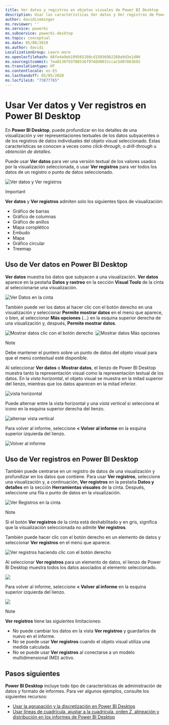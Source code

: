 ```yaml
---
title: Ver datos y registros en objetos visuales de Power BI Desktop
description: Usar las características Ver datos y Ver registros de Power BI Desktop para profundizar en la información
author: davidiseminger
ms.reviewer: ''
ms.service: powerbi
ms.subservice: powerbi-desktop
ms.topic: conceptual
ms.date: 05/08/2019
ms.author: davidi
LocalizationGroup: Learn more
ms.openlocfilehash: 66fe4a9eb109565108cd150369b2260a9d3e1d06
ms.sourcegitcommit: 7aa0136f93f88516f97ddd8031ccac5d07863b92
ms.translationtype: HT
ms.contentlocale: es-ES
ms.lasthandoff: 05/05/2020
ms.locfileid: "73877765"
---
```

# <a name="use-see-data-and-see-records-in-power-bi-desktop"></a>Usar Ver datos y Ver registros en Power BI Desktop
En **Power BI Desktop**, puede profundizar en los detalles de una visualización y ver representaciones textuales de los datos subyacentes o de los registros de datos individuales del objeto visual seleccionado. Estas características se conocen a veces como *click-through*, o *drill-through* u *obtención de detalles*.

Puede usar **Ver datos** para ver una versión textual de los valores usados por la visualización seleccionada, o usar **Ver registros** para ver todos los datos de un registro o punto de datos seleccionado. 

![Ver datos y Ver registros](media/desktop-see-data-see-records/see-data-record.png)

>[!IMPORTANT]
>**Ver datos** y **Ver registros** admiten solo los siguientes tipos de visualización:
>  - Gráfico de barras
>  - Gráfico de columnas
>  - Gráfico de anillos
>  - Mapa coroplético
>  - Embudo
>  - Mapa
>  - Gráfico circular
>  - Treemap

## <a name="use-see-data-in-power-bi-desktop"></a>Uso de Ver datos en Power BI Desktop

**Ver datos** muestra los datos que subyacen a una visualización. **Ver datos** aparece en la pestaña **Datos y rastreo** en la sección **Visual Tools** de la cinta al seleccionarse una visualización.

![Ver Datos en la cinta](media/desktop-see-data-see-records/see-data1.png)

También puede ver los datos al hacer clic con el botón derecho en una visualización y seleccionar **Permite mostrar datos** en el menú que aparece, o bien, al seleccionar **Más opciones** (...) en la esquina superior derecha de una visualización y, después, **Permite mostrar datos**.

![Mostrar datos clic con el botón derecho](media/desktop-see-data-see-records/see-data2.png)&nbsp;&nbsp;![Mostrar datos Más opciones](media/desktop-see-data-see-records/see-data3.png)

> [!NOTE]
> Debe mantener el puntero sobre un punto de datos del objeto visual para que el menú contextual esté disponible.

Al seleccionar **Ver datos** o **Mostrar datos**, el lienzo de Power BI Desktop muestra tanto la representación visual como la representación textual de los datos. En la *vista horizontal*, el objeto visual se muestra en la mitad superior del lienzo, mientras que los datos aparecen en la mitad inferior. 

![vista horizontal](media/desktop-see-data-see-records/see-data4a.png)

Puede alternar entre la vista horizontal y una *vista vertical* si selecciona el icono en la esquina superior derecha del lienzo.

![alternar vista vertical](media/desktop-see-data-see-records/see-data4.png)

Para volver al informe, seleccione **< Volver al informe** en la esquina superior izquierda del lienzo.

![Volver al informe](media/desktop-see-data-see-records/see-data5.png)

## <a name="use-see-records-in-power-bi-desktop"></a>Uso de Ver registros en Power BI Desktop

También puede centrarse en un registro de datos de una visualización y profundizar en los datos que contiene. Para usar **Ver registros**, seleccione una visualización y, a continuación, **Ver registros** en la pestaña **Datos y detalles** en la sección **Herramientas visuales** de la cinta. Después, seleccione una fila o punto de datos en la visualización. 

![Ver Registros en la cinta](media/desktop-see-data-see-records/see-record1.png)

> [!NOTE]
> Si el botón **Ver registros** de la cinta está deshabilitado y en gris, significa que la visualización seleccionada no admite **Ver registros**.

También puede hacer clic con el botón derecho en un elemento de datos y seleccionar **Ver registros** en el menú que aparece.

![Ver registros haciendo clic con el botón derecho](media/desktop-see-data-see-records/see-record2.png)

Al seleccionar **Ver registros** para un elemento de datos, el lienzo de Power BI Desktop muestra todos los datos asociados al elemento seleccionado. 

![](media/desktop-see-data-see-records/see-record3.png)

Para volver al informe, seleccione **< Volver al informe** en la esquina superior izquierda del lienzo.

![](media/desktop-see-data-see-records/see-record4.png)

> [!NOTE]
>**Ver registros** tiene las siguientes limitaciones:
> - No puede cambiar los datos en la vista **Ver registros** y guardarlos de nuevo en el informe.
> - No se puede usar **Ver registros** cuando el objeto visual utiliza una medida calculada.
> - No se puede usar **Ver registros** al conectarse a un modelo multidimensional (MD) activo.

## <a name="next-steps"></a>Pasos siguientes
**Power BI Desktop** incluye todo tipo de características de administración de datos y formato de informes. Para ver algunos ejemplos, consulte los siguientes recursos:

* [Usar la agrupación y la discretización en Power BI Desktop](desktop-grouping-and-binning.md)
* [Usar líneas de cuadrícula, ajustar a la cuadrícula, orden Z, alineación y distribución en los informes de Power BI Desktop](desktop-gridlines-snap-to-grid.md)

